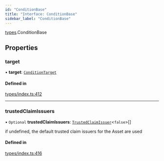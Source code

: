 ```yaml
---
id: "ConditionBase"
title: "Interface: ConditionBase"
sidebar_label: "ConditionBase"
---
```


[types](../../../modules/Types/Types.md).ConditionBase

## Properties

### target

• **target**: [`ConditionTarget`](../../../enums/Types/ConditionTarget/ConditionTarget.md)

#### Defined in

[types/index.ts:412](https://github.com/PolymeshAssociation/polymesh-sdk/blob/de58d40fd/src/types/index.ts#L412)

___

### trustedClaimIssuers

• `Optional` **trustedClaimIssuers**: [`TrustedClaimIssuer`](../TrustedClaimIssuer/TrustedClaimIssuer.md)<``false``\>[]

if undefined, the default trusted claim issuers for the Asset are used

#### Defined in

[types/index.ts:416](https://github.com/PolymeshAssociation/polymesh-sdk/blob/de58d40fd/src/types/index.ts#L416)
